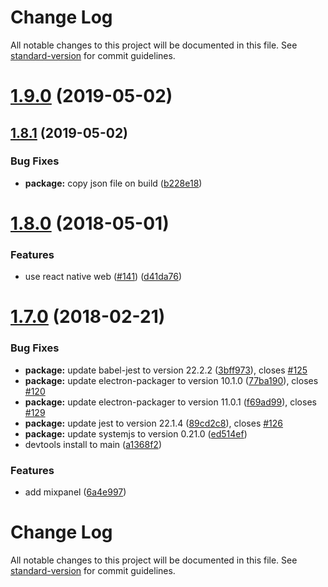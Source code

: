 # Change Log

All notable changes to this project will be documented in this file. See [standard-version](https://github.com/conventional-changelog/standard-version) for commit guidelines.

<a name="1.9.0"></a>
# [1.9.0](https://github.com/adamweeks/gifbar/compare/v1.8.1...v1.9.0) (2019-05-02)



<a name="1.8.1"></a>
## [1.8.1](https://github.com/adamweeks/gifbar/compare/v1.8.0...v1.8.1) (2019-05-02)


### Bug Fixes

* **package:** copy json file on build ([b228e18](https://github.com/adamweeks/gifbar/commit/b228e18))



<a name="1.8.0"></a>
# [1.8.0](https://github.com/adamweeks/gifbar/compare/v1.7.0...v1.8.0) (2018-05-01)


### Features

* use react native web ([#141](https://github.com/adamweeks/gifbar/issues/141)) ([d41da76](https://github.com/adamweeks/gifbar/commit/d41da76))



<a name="1.7.0"></a>
# [1.7.0](https://github.com/adamweeks/gifbar/compare/v1.6.0...v1.7.0) (2018-02-21)


### Bug Fixes

* **package:** update babel-jest to version 22.2.2 ([3bff973](https://github.com/adamweeks/gifbar/commit/3bff973)), closes [#125](https://github.com/adamweeks/gifbar/issues/125)
* **package:** update electron-packager to version 10.1.0 ([77ba190](https://github.com/adamweeks/gifbar/commit/77ba190)), closes [#120](https://github.com/adamweeks/gifbar/issues/120)
* **package:** update electron-packager to version 11.0.1 ([f69ad99](https://github.com/adamweeks/gifbar/commit/f69ad99)), closes [#129](https://github.com/adamweeks/gifbar/issues/129)
* **package:** update jest to version 22.1.4 ([89cd2c8](https://github.com/adamweeks/gifbar/commit/89cd2c8)), closes [#126](https://github.com/adamweeks/gifbar/issues/126)
* **package:** update systemjs to version 0.21.0 ([ed514ef](https://github.com/adamweeks/gifbar/commit/ed514ef))
* devtools install to main ([a1368f2](https://github.com/adamweeks/gifbar/commit/a1368f2))


### Features

* add mixpanel ([6a4e997](https://github.com/adamweeks/gifbar/commit/6a4e997))



# Change Log

All notable changes to this project will be documented in this file. See [standard-version](https://github.com/conventional-changelog/standard-version) for commit guidelines.
